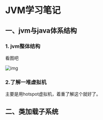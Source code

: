 # JVM学习笔记

## 一、jvm与java体系结构

### 1. jvm整体结构

 看图吧

![img](https://pic4.zhimg.com/80/v2-454219a8002110ddaa25b385a1ce3d63_720w.jpg)

### 2.了解一堆虚拟机

主要是用hotspot虚拟机，着重了解这个就好了。

## 二、类加载子系统

